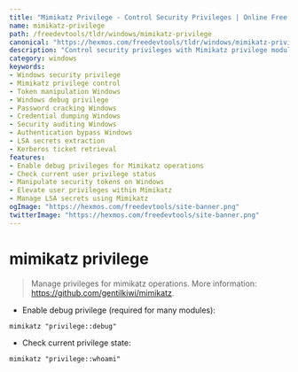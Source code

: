 ```yaml
---
title: "Mimikatz Privilege - Control Security Privileges | Online Free DevTools by Hexmos"
name: mimikatz-privilege
path: /freedevtools/tldr/windows/mimikatz-privilege
canonical: "https://hexmos.com/freedevtools/tldr/windows/mimikatz-privilege/"
description: "Control security privileges with Mimikatz privilege module on Windows. Enable debug privileges and check current user permissions easily. Free online tool, no registration required."
category: windows
keywords:
- Windows security privilege
- Mimikatz privilege control
- Token manipulation Windows
- Windows debug privilege
- Password cracking Windows
- Credential dumping Windows
- Security auditing Windows
- Authentication bypass Windows
- LSA secrets extraction
- Kerberos ticket retrieval
features:
- Enable debug privileges for Mimikatz operations
- Check current user privilege status
- Manipulate security tokens on Windows
- Elevate user privileges within Mimikatz
- Manage LSA secrets using Mimikatz
ogImage: "https://hexmos.com/freedevtools/site-banner.png"
twitterImage: "https://hexmos.com/freedevtools/site-banner.png"
---
```


# mimikatz privilege

> Manage privileges for mimikatz operations.
> More information: <https://github.com/gentilkiwi/mimikatz>.

- Enable debug privilege (required for many modules):

`mimikatz "privilege::debug"`

- Check current privilege state:

`mimikatz "privilege::whoami"`
